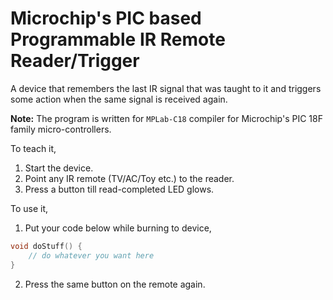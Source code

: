 # Microchip's PIC based Programmable IR Remote Reader/Trigger

A device that remembers the last IR signal that was taught to it and triggers some action when the same signal is received again.

**Note:** The program is written for `MPLab-C18` compiler for Microchip's PIC 18F family micro-controllers.

To teach it, 
1. Start the device.
2. Point any IR remote (TV/AC/Toy etc.) to the reader.
3. Press a button till read-completed LED glows.

To use it,
1. Put your code below while burning to device,
```C
void doStuff() {
	// do whatever you want here
}
```
2. Press the same button on the remote again.
